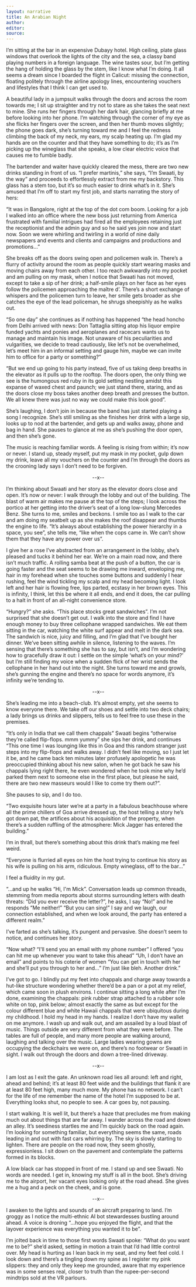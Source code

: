```yaml
---
layout: narrative
title: An Arabian Night
author:
editor: 
source:
---
```


I’m sitting at the bar in an expensive Dubayy hotel. High ceiling, plate glass windows that overlook the lights of the city and the sea, a classy band playing numbers in a foreign language. The wine tastes sour, but I’m getting the hang of holding the glass by the stem, like I know what I’m doing. It all seems a dream since I boarded the flight in Calicut: missing the connection, floating politely through the airline apology lines, encountering vouchers and lifestyles that I think I can get used to.

A beautiful lady in a jumpsuit walks through the doors and across the room towards me; I sit up straighter and try not to stare as she takes the seat next to mine. She runs her fingers through her dark hair, glancing briefly at me before looking into her phone.  I’m watching through the corner of my eye as she flicks her fingers over the screen, and then her thumb moves slightly; the phone goes dark, she’s turning toward me and I feel the redness climbing the back of my neck, my ears, my scalp heating up. I’m glad my hands are on the counter and that they have something to do; it’s as I’m picking up the wineglass that she speaks, a low clear electric voice that causes me to fumble badly.

The bartender and waiter have quickly cleared the mess, there are two new drinks standing in front of us. “I prefer martinis,” she says, “I’m Swaati, by the way” and proceeds to effortlessly extract from me my backstory. This glass has a stem too, but it’s so much easier to drink what’s in it. She’s amused that I’m off to start my first job, and starts narrating the story of hers:

“It was in Bangalore, right at the top of the dot com boom. Looking for a job I walked into an office where the new boss just returning from America frustrated with familial intrigues had fired all the employees retaining just the receptionist and the admin guy and so he said yes join now and start now. Soon we were whirling and twirling in a world of nine daily newspapers and events and clients and campaigns and productions and promotions…”

She breaks off as the doors swing open and policemen walk in. There’s a flurry of activity around the room as people quickly start wearing masks and moving chairs away from each other. I too reach awkwardly into my pocket and am pulling on my mask, when I notice that Swaati has not moved, except to take a sip of her drink; a half-smile plays on her face as her eyes follow the policemen approaching the maître d’. There’s a short exchange of whispers and the policemen turn to leave, her smile gets broader as she catches the eye of the lead policeman, he shrugs sheepishly as he walks out.

“So one day” she continues as if nothing has happened “the head honcho from Delhi arrived with news: Don Tattaglia sitting atop his liquor empire funded yachts and ponies and aeroplanes and racecars wants us to manage and maintain his image. Not unaware of his peculiarities and vulgarities, we decide to tread cautiously, like let’s not be overwhelmed, let’s meet him in an informal setting and gauge him, maybe we can invite him to office for a party or something?” 

“But we end up going to his party instead, five of us taking deep breaths in the elevator as it pulls up to the rooftop. The doors open, the only thing we see is the humongous red ruby in its gold setting nestling amidst this expanse of waxed chest and paunch; we just stand there, staring, and as the doors close my boss takes another deep breath and presses the button. We all knew there was just no way we could make this look good”.				

She’s laughing, I don’t join in because the band has just started playing a song I recognize. She’s still smiling as she finishes her drink with a large sip, looks up to nod at the bartender, and gets up and walks away, phone and bag in hand. She pauses to glance at me as she’s pushing the door open, and then she’s gone.

The music is reaching familiar words. A feeling is rising from within; it’s now or never. I stand up, steady myself, put my mask in my pocket, gulp down my drink, leave all my vouchers on the counter and I’m through the doors as the crooning lady says I don’t need to be forgiven.

<p align="center">
 --x--
</p>

I’m thinking about Swaati and her story as the elevator doors close and open. It’s now or never: I walk through the lobby and out of the building. The blast of warm air makes me pause at the top of the steps; I look across the portico at her getting into the driver’s seat of a long low-slung Mercedes Benz. She turns to me, smiles and beckons. I smile too as I walk to the car and am doing my seatbelt up as she makes the roof disappear and thumbs the engine to life. “It’s always about establishing the power hierarchy in a space, you see”, she tells me, “like when the cops came in. We can’t show them that they have any power over us”. 

I give her a rose I’ve abstracted from an arrangement in the lobby, she’s pleased and tucks it behind her ear. We’re on a main road now, and there isn’t much traffic. A rolling samba beat at the push of a button, the car is going faster and the seat seems to be drawing me inward, enveloping me, hair in my forehead when she touches some buttons and suddenly I hear rushing, feel the wind tickling my scalp and my head becoming light. I look left and her hair is flowing free, lips parted, ecstasy in her brown eyes. This is infinity, I think, let this be where it all ends, and end it does, the car pulling to a halt in front of an all-night convenience store. 

“Hungry?” she asks. “This place stocks great sandwiches”. I’m not surprised that she doesn’t get out. I walk into the store and find I have enough money to buy three cellophane wrapped sandwiches. We eat them sitting in the car, watching the white surf appear and melt in the dark sea. The sandwich is nice, juicy and filling, and I’m glad that I’ve bought her dinner. We’ve been sitting awhile in silence, listening to the waves. I’m sensing that there’s something she has to say, but isn’t, and I’m wondering how to gracefully draw it out: I settle on the simple ‘what’s on your mind?’ but I’m still finding my voice when a sudden flick of her wrist sends the cellophane in her hand out into the night. She turns toward me and growls, she’s gunning the engine and there’s no space for words anymore, it’s infinity we’re tending to.

<p align="center">
 --x--
</p>

She’s leading me into a beach-club. It’s almost empty, yet she seems to know everyone there. We take off our shoes and settle into two deck chairs; a lady brings us drinks and slippers, tells us to feel free to use these in the premises.

“It’s only in India that we call them chappals” Swaati begins “otherwise they’re called flip-flops. mmm yummy” she sips her drink, and continues “This one time I was lounging like this in Goa and this random stranger just steps into my flip-flops and walks away. I didn’t feel like moving, so I just let it be, and he came back ten minutes later profusely apologetic he was preoccupied thinking about his new salon, when he got back he saw his chappals lying right there, he even wondered when he took mine why he’d parked them next to someone else in the first place, but please he said, there are two new masseurs would I like to come try them out?”. 

She pauses to sip, and I do too.

“Two exquisite hours later we’re at a party in a fabulous beachhouse where all the prime chillers of Goa arrive dressed up, the host telling a story he’s got down pat, the artifices about his acquisition of the property, when there’s a sudden ruffling of the atmosphere: Mick Jagger has entered the building.” 

I’m in thrall, but there’s something about this drink that’s making me feel weird.

“Everyone is flurried all eyes on him the host trying to continue his story as his wife is pulling on his arm, ridiculous. Empty wineglass, off to the bar…”

I feel a fluidity in my gut.

“…and up he walks “Hi, I'm Mick”. Conversation leads up common threads, stemming from media reports about storms surrounding letters with death threats: “Did you ever receive the letter?”, he asks, I say “No!” and he responds “Me neither!” “But you can sing!” I say and we laugh, our connection established, and when we look around, the party has entered a different realm.”

I’ve farted as she’s talking, it’s pungent and pervasive. She doesn’t seem to notice, and continues her story.

“Now what? “I'll send you an email with my phone number” I offered “you can hit me up whenever you want to take this ahead” “Uh, I don’t have an email” and points to his coterie of women “You can get in touch with her and she’ll put you through to her and...” I’m just like bleh. Another drink.”

I’ve got to go. I blindly put my feet into chappals and charge away towards a hut-like structure wondering whether there’d be a pan or a pot at my relief, which came soon in plush environs. I continue sitting a long while after I’m done, examining the chappals: pink rubber strap attached to a rubber sole white on top, pink below; almost exactly the same as but except for the colour different blue and white Hawaii chappals that were ubiquitous during my childhood. I hold my head in my hands. I realize I don’t have my wallet on me anymore. I wash up and walk out, and am assailed by a loud blast of music. Things outside are very different from what they were before. The tables are full of people, and many more people are walking around, laughing and talking over the music. Large ladies wearing gowns are occupying the deckchairs we were on, and there’s no footwear or Swaati in sight. I walk out through the doors and down a tree-lined driveway.

<p align="center">
 --x--
</p>

I am lost as I exit the gate. An unknown road lies all around: left and right, ahead and behind; it’s at least 80 feet wide and the buildings that flank it are at least 80 feet high, many much more. My phone has no network. I can’t for the life of me remember the name of the hotel I’m supposed to be at. Everything looks shut, no people to see. A car goes by, not pausing. 

I start walking. It is well lit, but there’s a haze that precludes me from making much out about things that are far away. I wander across the road and down an alley. It’s seediness startles me and I’m quickly back on the road again. I’m looking for something familiar, but everything seems the same, roads leading in and out with fast cars whirring by. The sky is slowly starting to lighten. There are people on the road now, they seem ghostly, expressionless. I sit down on the pavement and contemplate the patterns formed in its blocks. 

A low black car has stopped in front of me. I stand up and see Swaati. No words are needed. I get in, knowing my stuff is all in the boot. She’s driving me to the airport, her vacant eyes looking only at the road ahead. She gives me a hug and a peck on the cheek, and is gone.

<p align="center">
 --x--
</p>

I awaken to the lights and sounds of an aircraft preparing to land. I’m groggy as I notice the multi-ethnic AI bot stewardesses bustling around ahead. A voice is droning “…hope you enjoyed the flight, and that the layover experience was everything you wanted it to be”.

I’m jolted back in time to those first words Swaati spoke: “What do you want me to be?” she’d asked, setting in motion a train that I’d had little control over. My head is hurting as I lean back in my seat, and my feet feel cold. I look down and there’s a tingling down my spine as I register my pink slippers: they and only they keep me grounded, aware that my experience was in some senses real, closer to truth than the rupee-per-second mindtrips sold at the VR parlours.
